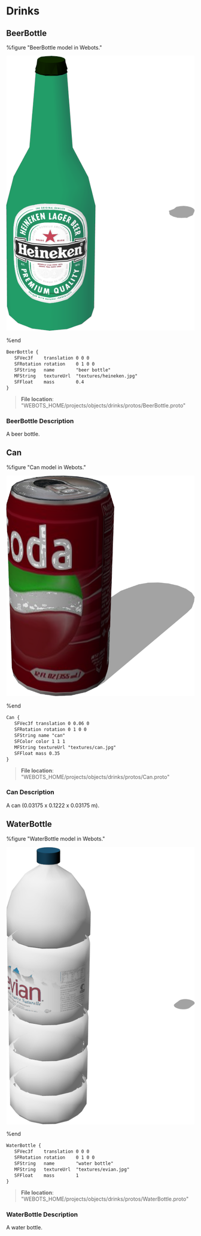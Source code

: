 # Drinks

## BeerBottle

%figure "BeerBottle model in Webots."

![BeerBottle](images/objects/drinks/BeerBottle/model.png)

%end

```
BeerBottle {
   SFVec3f    translation 0 0 0
   SFRotation rotation    0 1 0 0
   SFString   name        "beer bottle"
   MFString   textureUrl  "textures/heineken.jpg"
   SFFloat    mass        0.4
}
```

> **File location**: "WEBOTS\_HOME/projects/objects/drinks/protos/BeerBottle.proto"

### BeerBottle Description

A beer bottle.

## Can

%figure "Can model in Webots."

![Can](images/objects/drinks/Can/model.png)

%end

```
Can {
   SFVec3f translation 0 0.06 0
   SFRotation rotation 0 1 0 0
   SFString name "can"
   SFColor color 1 1 1
   MFString textureUrl "textures/can.jpg"
   SFFloat mass 0.35
}
```

> **File location**: "WEBOTS\_HOME/projects/objects/drinks/protos/Can.proto"

### Can Description

A can (0.03175 x 0.1222 x 0.03175 m).

## WaterBottle

%figure "WaterBottle model in Webots."

![WaterBottle](images/objects/drinks/WaterBottle/model.png)

%end

```
WaterBottle {
   SFVec3f    translation 0 0 0
   SFRotation rotation    0 1 0 0
   SFString   name        "water bottle"
   MFString   textureUrl  "textures/evian.jpg"
   SFFloat    mass        1
}
```

> **File location**: "WEBOTS\_HOME/projects/objects/drinks/protos/WaterBottle.proto"

### WaterBottle Description

A water bottle.

